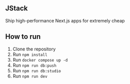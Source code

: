 ## JStack

Ship high-performance Next.js apps for extremely cheap

## How to run

1. Clone the repository
2. Run `npm install`
3. Run `docker compose up -d`
4. Run `npm run db:push`
5. Run `npm run db:studio`
6. Run `npm run dev`


